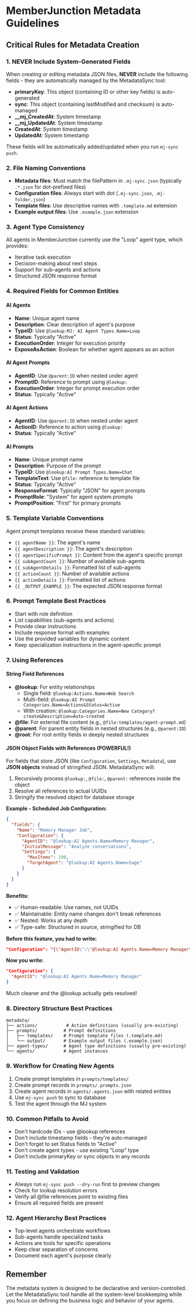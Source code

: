 # MemberJunction Metadata Guidelines

## Critical Rules for Metadata Creation

### 1. NEVER Include System-Generated Fields
When creating or editing metadata JSON files, **NEVER** include the following fields - they are automatically managed by the MetadataSync tool:

- **primaryKey**: This object (containing ID or other key fields) is auto-generated
- **sync**: This object (containing lastModified and checksum) is auto-managed
- **__mj_CreatedAt**: System timestamp
- **__mj_UpdatedAt**: System timestamp
- **CreatedAt**: System timestamp
- **UpdatedAt**: System timestamp

These fields will be automatically added/updated when you run `mj-sync push`.

### 2. File Naming Conventions
- **Metadata files**: Must match the filePattern in `.mj-sync.json` (typically `.*.json` for dot-prefixed files)
- **Configuration files**: Always start with dot (`.mj-sync.json`, `.mj-folder.json`)
- **Template files**: Use descriptive names with `.template.md` extension
- **Example output files**: Use `.example.json` extension

### 3. Agent Type Consistency
All agents in MemberJunction currently use the "Loop" agent type, which provides:
- Iterative task execution
- Decision-making about next steps
- Support for sub-agents and actions
- Structured JSON response format

### 4. Required Fields for Common Entities

#### AI Agents
- **Name**: Unique agent name
- **Description**: Clear description of agent's purpose
- **TypeID**: Use `@lookup:MJ: AI Agent Types.Name=Loop`
- **Status**: Typically "Active"
- **ExecutionOrder**: Integer for execution priority
- **ExposeAsAction**: Boolean for whether agent appears as an action

#### AI Agent Prompts
- **AgentID**: Use `@parent:ID` when nested under agent
- **PromptID**: Reference to prompt using `@lookup:`
- **ExecutionOrder**: Integer for prompt execution order
- **Status**: Typically "Active"

#### AI Agent Actions
- **AgentID**: Use `@parent:ID` when nested under agent
- **ActionID**: Reference to action using `@lookup:`
- **Status**: Typically "Active"

#### AI Prompts
- **Name**: Unique prompt name
- **Description**: Purpose of the prompt
- **TypeID**: Use `@lookup:AI Prompt Types.Name=Chat`
- **TemplateText**: Use `@file:` reference to template file
- **Status**: Typically "Active"
- **ResponseFormat**: Typically "JSON" for agent prompts
- **PromptRole**: "System" for agent system prompts
- **PromptPosition**: "First" for primary prompts

### 5. Template Variable Conventions
Agent prompt templates receive these standard variables:
- `{{ agentName }}`: The agent's name
- `{{ agentDescription }}`: The agent's description
- `{{ agentSpecificPrompt }}`: Content from the agent's specific prompt
- `{{ subAgentCount }}`: Number of available sub-agents
- `{{ subAgentDetails }}`: Formatted list of sub-agents
- `{{ actionCount }}`: Number of available actions
- `{{ actionDetails }}`: Formatted list of actions
- `{{ _OUTPUT_EXAMPLE }}`: The expected JSON response format

### 6. Prompt Template Best Practices
- Start with role definition
- List capabilities (sub-agents and actions)
- Provide clear instructions
- Include response format with examples
- Use the provided variables for dynamic content
- Keep specialization instructions in the agent-specific prompt

### 7. Using References

#### String Field References
- **@lookup**: For entity relationships
  - Single field: `@lookup:Actions.Name=Web Search`
  - Multi-field: `@lookup:AI Prompt Categories.Name=Actions&Status=Active`
  - With creation: `@lookup:Categories.Name=New Category?create&Description=Auto-created`
- **@file**: For external file content (e.g., `@file:templates/agent-prompt.md`)
- **@parent**: For parent entity fields in nested structures (e.g., `@parent:ID`)
- **@root**: For root entity fields in deeply nested structures

#### JSON Object Fields with References (POWERFUL!)

For fields that store JSON (like `Configuration`, `Settings`, `Metadata`), use **JSON objects** instead of stringified JSON. MetadataSync will:
1. Recursively process `@lookup:`, `@file:`, `@parent:` references inside the object
2. Resolve all references to actual UUIDs
3. Stringify the resolved object for database storage

**Example - Scheduled Job Configuration:**
```json
{
  "fields": {
    "Name": "Memory Manager Job",
    "Configuration": {
      "AgentID": "@lookup:AI Agents.Name=Memory Manager",
      "InitialMessage": "Analyze conversations",
      "Settings": {
        "MaxItems": 100,
        "TargetAgent": "@lookup:AI Agents.Name=Sage"
      }
    }
  }
}
```

**Benefits:**
- ✅ Human-readable: Use names, not UUIDs
- ✅ Maintainable: Entity name changes don't break references
- ✅ Nested: Works at any depth
- ✅ Type-safe: Structured in source, stringified for DB

**Before this feature, you had to write:**
```json
"Configuration": "{\"AgentID\":\"@lookup:AI Agents.Name=Memory Manager\"}"
```

**Now you write:**
```json
"Configuration": {
  "AgentID": "@lookup:AI Agents.Name=Memory Manager"
}
```

Much cleaner and the @lookup actually gets resolved!

### 8. Directory Structure Best Practices
```
metadata/
├── actions/           # Action definitions (usually pre-existing)
├── prompts/          # Prompt definitions
│   ├── templates/    # Prompt template files (.template.md)
│   └── output/       # Example output files (.example.json)
├── agent-types/      # Agent type definitions (usually pre-existing)
└── agents/           # Agent instances
```

### 9. Workflow for Creating New Agents
1. Create prompt templates in `prompts/templates/`
2. Create prompt records in `prompts/.prompts.json`
3. Create agent records in `agents/.agents.json` with related entities
4. Use `mj-sync push` to sync to database
5. Test the agent through the MJ system

### 10. Common Pitfalls to Avoid
- Don't hardcode IDs - use @lookup references
- Don't include timestamp fields - they're auto-managed
- Don't forget to set Status fields to "Active"
- Don't create agent types - use existing "Loop" type
- Don't include primaryKey or sync objects in any records

### 11. Testing and Validation
- Always run `mj-sync push --dry-run` first to preview changes
- Check for lookup resolution errors
- Verify all @file references point to existing files
- Ensure all required fields are present

### 12. Agent Hierarchy Best Practices
- Top-level agents orchestrate workflows
- Sub-agents handle specialized tasks
- Actions are tools for specific operations
- Keep clear separation of concerns
- Document each agent's purpose clearly

## Remember
The metadata system is designed to be declarative and version-controlled. Let the MetadataSync tool handle all the system-level bookkeeping while you focus on defining the business logic and behavior of your agents.